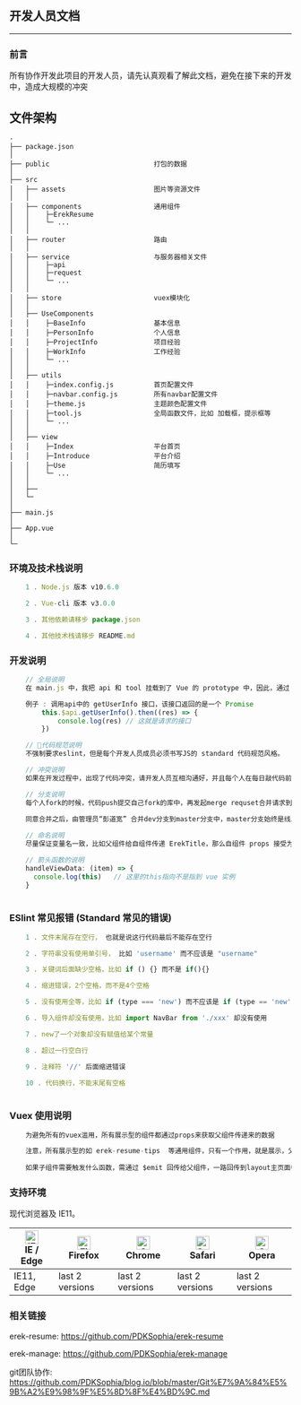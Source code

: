 ## 开发人员文档
-----

### 前言
所有协作开发此项目的开发人员，请先认真观看了解此文档，避免在接下来的开发中，造成大规模的冲突

## 文件架构
```
·
├── package.json
│ 
├── public                          打包的数据  
│ 
├── src
│   ├── assets                      图片等资源文件
│   │                    
│   ├── components                  通用组件
│   │    ├─ErekResume                    
│   │    └─ ... 
│   │
│   ├── router                      路由
│   │
│   ├── service                     与服务器相关文件
│   │    ├─api                      
│   │    ├─request                  
│   │    └─ ...  
│   │       
│   ├── store                       vuex模块化 
│   │      
│   ├── UseComponents                 
│   │    ├─BaseInfo                 基本信息                      
│   │    ├─PersonInfo               个人信息
│   │    ├─ProjectInfo              项目经验                      
│   │    ├─WorkInfo                 工作经验
│   │    └─ ...                
│   │
│   ├── utils                    
│   │    ├─index.config.js          首页配置文件                      
│   │    ├─navbar.config.js         所有navbar配置文件
│   │    ├─theme.js                 主题颜色配置文件                     
│   │    ├─tool.js                  全局函数文件，比如 加载框，提示框等
│   │    └─ ... 
│   │             
│   ├── view
│   │    ├─Index                    平台首页                      
│   │    ├─Introduce                平台介绍
│   │    ├─Use                      简历填写                  
│   │    └─ ...                
│   │
│   ├──           
│   └─
│ 
├── main.js                            
│  
├── App.vue                            
│                   
└─
```

### 环境及技术栈说明
```javascript
    1 . Node.js 版本 v10.6.0 

    2 . Vue-cli 版本 v3.0.0

    3 . 其他依赖请移步 package.json

    4 . 其他技术栈请移步 README.md 
```

### 开发说明
```javascript
    // 全局说明
    在 main.js 中，我把 api 和 tool 挂载到了 Vue 的 prototype 中，因此，通过 this.$xxx即可操作

    例子 : 调用api中的 getUserInfo 接口，该接口返回的是一个 Promise
        this.$api.getUserInfo().then((res) => {
            console.log(res) // 这就是请求的接口
        })

    // 代码规范说明
    不强制要求eslint，但是每个开发人员成员必须书写JS的 standard 代码规范风格。

    // 冲突说明
    如果在开发过程中，出现了代码冲突，请开发人员互相沟通好，并且每个人在每日敲代码前，先拉下团队master分支上的最新代码， 具体不知道团队间协作的，下边会给一个团队协作的链接，请务必认真看

    // 分支说明
    每个人fork的时候，代码push提交自己fork的库中，再发起merge requset合并请求到dev分支上，由管理员“彭道宽”进行审查。
    
    同意合并之后，由管理员“彭道宽” 合并dev分支到master分支中，master分支始终是线上跑的分支！！！

    // 命名说明
    尽量保证变量名一致，比如父组件给自组件传递 ErekTitle，那么自组件 props 接受为 ErekTitle，再往下传也应该是ErekTitle，尽量保持一个线性并且一致的命名统一

    // 箭头函数的说明
    handleViewData: (item) => {
      console.log(this)   // 这里的this指向不是指到 vue 实例
    }
    
```

### ESlint 常见报错 (Standard 常见的错误)
```javascript
    1 . 文件末尾存在空行， 也就是说这行代码最后不能存在空行

    2 . 字符串没有使用单引号， 比如 'username' 而不应该是 "username"

    3 . 关键词后面缺少空格，比如 if () {} 而不是 if(){}

    4 . 缩进错误，2个空格，而不是4个空格

    5 . 没有使用全等，比如 if (type === 'new') 而不应该是 if (type == 'new')

    6 . 导入组件却没有使用，比如 import NavBar from './xxx' 却没有使用

    7 . new了一个对象却没有赋值给某个常量

    8 . 超过一行空白行

    9 . 注释符 '//' 后面缩进错误

    10 . 代码换行，不能末尾有空格
    
```

### Vuex 使用说明
```javascript
    为避免所有的vuex滥用，所有展示型的组件都通过props来获取父组件传递来的数据

    注意，所有展示型的如 erek-resume-tips  等通用组件，只有一个作用，就是展示，父组件给我什么，我就展示什么。
    
    如果子组件需要触发什么函数，需通过 $emit 回传给父组件，一路回传到layout主页面中，在主页面再触发函数，只有layout与vuex状态机打交道

```

### 支持环境

现代浏览器及 IE11。

| [<img src="https://raw.githubusercontent.com/alrra/browser-logos/master/src/edge/edge_48x48.png" alt="IE / Edge" width="24px" height="24px" />](http://godban.github.io/browsers-support-badges/)</br>IE / Edge | [<img src="https://raw.githubusercontent.com/alrra/browser-logos/master/src/firefox/firefox_48x48.png" alt="Firefox" width="24px" height="24px" />](http://godban.github.io/browsers-support-badges/)</br>Firefox | [<img src="https://raw.githubusercontent.com/alrra/browser-logos/master/src/chrome/chrome_48x48.png" alt="Chrome" width="24px" height="24px" />](http://godban.github.io/browsers-support-badges/)</br>Chrome | [<img src="https://raw.githubusercontent.com/alrra/browser-logos/master/src/safari/safari_48x48.png" alt="Safari" width="24px" height="24px" />](http://godban.github.io/browsers-support-badges/)</br>Safari | [<img src="https://raw.githubusercontent.com/alrra/browser-logos/master/src/opera/opera_48x48.png" alt="Opera" width="24px" height="24px" />](http://godban.github.io/browsers-support-badges/)</br>Opera |
| --------- | --------- | --------- | --------- | --------- |
| IE11, Edge| last 2 versions| last 2 versions| last 2 versions| last 2 versions

### 相关链接
erek-resume: https://github.com/PDKSophia/erek-resume

erek-manage: https://github.com/PDKSophia/erek-manage

git团队协作: https://github.com/PDKSophia/blog.io/blob/master/Git%E7%9A%84%E5%9B%A2%E9%98%9F%E5%8D%8F%E4%BD%9C.md
